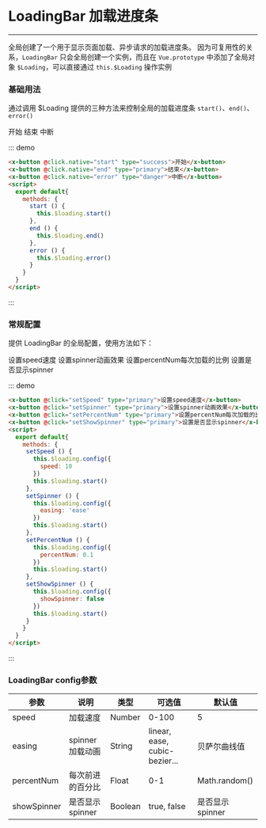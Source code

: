 
# LoadingBar 加载进度条

----
全局创建了一个用于显示页面加载、异步请求的加载进度条。
因为可复用性的关系，```LoadingBar``` 只会全局创建一个实例，而且在 ```Vue.prototype``` 中添加了全局对象 ```$Loading```，可以直接通过 ```this.$Loading``` 操作实例
### 基础用法
通过调用 $Loading 提供的三种方法来控制全局的加载进度条 ```start()```、```end()```、```error()```

<div class="demo-block">
	<x-button @click.native="start" type="success">开始</x-button>
	<x-button @click.native="end" type="primary">结束</x-button>
	<x-button @click.native="error" type="danger">中断</x-button>
</div>

<script>
  export default{
    mounted () {
    
    },
    methods: {
      start () {
        this.$loading.start()
      },
      end () {
        this.$loading.end()
      },
      error () {
        this.$loading.error()
      },
      setSpeed () {
        this.$loading.config({
          speed: 10
        })
        this.$loading.start()
      },
      setSpinner () {
        this.$loading.config({
          easing: 'ease'
        })
        this.$loading.start()
      },
      setPercentNum () {
        this.$loading.config({
          percentNum: 0.1
        })
        this.$loading.start()
      },
      setShowSpinner () {
        this.$loading.config({
          showSpinner: false
        })
        this.$loading.start()
      }
    }
  }
</script>

::: demo

```html
<x-button @click.native="start" type="success">开始</x-button>
<x-button @click.native="end" type="primary">结束</x-button>
<x-button @click.native="error" type="danger">中断</x-button>
<script>
  export default{
    methods: {
      start () {
        this.$loading.start()
      },
      end () {
        this.$loading.end()
      },
      error () {
        this.$loading.error()
      }
    }
  }
</script>
```

:::

### 常规配置
提供 LoadingBar 的全局配置，使用方法如下：

<div class="demo-block">
   <x-button @click.native="setSpeed" type="primary">设置speed速度</x-button>
   <x-button @click.native="setSpinner" type="primary">设置spinner动画效果</x-button>
   <x-button @click.native="setPercentNum" type="primary">设置percentNum每次加载的比例</x-button>
   <x-button @click.native="setShowSpinner" type="primary">设置是否显示spinner</x-button>
</div>

::: demo

```html
<x-button @click="setSpeed" type="primary">设置speed速度</x-button>
<x-button @click="setSpinner" type="primary">设置spinner动画效果</x-button>
<x-button @click="setPercentNum" type="primary">设置percentNum每次加载的比例</x-button>
<x-button @click="setShowSpinner" type="primary">设置是否显示spinner</x-button>
<script>
  export default{
    methods: {
     setSpeed () {
       this.$loading.config({
         speed: 10
       })
       this.$loading.start()
     },
     setSpinner () {
       this.$loading.config({
         easing: 'ease'
       })
       this.$loading.start()
     },
     setPercentNum () {
       this.$loading.config({
         percentNum: 0.1
       })
       this.$loading.start()
     },
     setShowSpinner () {
       this.$loading.config({
         showSpinner: false
       })
       this.$loading.start()
     }
    }
  }
</script>

```

:::

### LoadingBar config参数

| 参数      | 说明          | 类型      | 可选值                           | 默认值  |
|---------- |-------------- |---------- |--------------------------------  |-------- |
| speed | 加载速度 | Number | 0-100 | 5 |
| easing | spinner加载动画 | String | linear, ease, cubic-bezier... | 贝萨尔曲线值|
| percentNum | 每次前进的百分比 | Float | 0-1 | Math.random() |
| showSpinner | 是否显示spinner | Boolean | true, false | 是否显示spinner |

